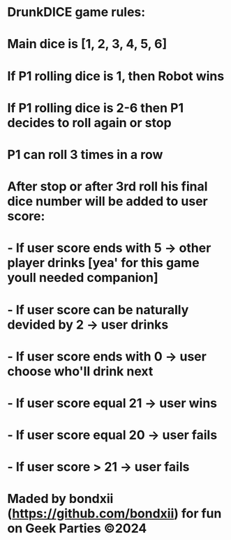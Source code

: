 # DrunkDICE game rules:
#
# Main dice is [1, 2, 3, 4, 5, 6]
# If P1 rolling dice is 1, then Robot wins
# If P1 rolling dice is 2-6 then P1 decides to roll again or stop
# P1 can roll 3 times in a row
# After stop or after 3rd roll his final dice number will be added to user score:
# - If user score ends with 5 -> other player drinks [yea' for this game youll needed companion]
# - If user score can be naturally devided by 2 -> user drinks
# - If user score ends with 0 -> user choose who'll drink next
# - If user score equal 21 -> user wins
# - If user score equal 20 -> user fails
# - If user score > 21 -> user fails
#
# Maded by bondxii (https://github.com/bondxii) for fun on Geek Parties ©2024
